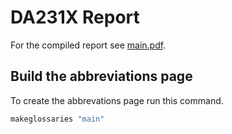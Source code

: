 # DA231X Report

For the compiled report see [main.pdf](main.pdf).

## Build the abbreviations page

To create the abbrevations page run this command.

```bash
makeglossaries "main"
```

